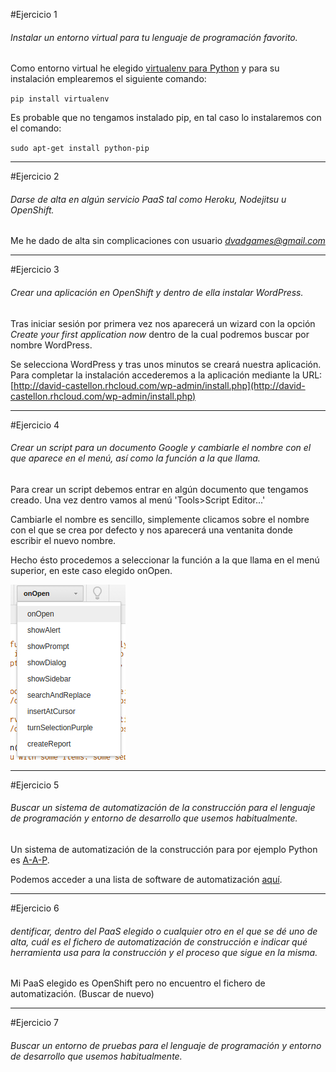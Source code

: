 #Ejercicio 1

###### Instalar un entorno virtual para tu lenguaje de programación favorito.

Como entorno virtual he elegido [virtualenv para Python](https://virtualenv.pypa.io/en/latest/) y para su instalación emplearemos el siguiente comando:

`pip install virtualenv`

Es probable que no tengamos instalado pip, en tal caso lo instalaremos con el comando:

`sudo apt-get install python-pip`

---

#Ejercicio 2

###### Darse de alta en algún servicio PaaS tal como Heroku, Nodejitsu u OpenShift.

Me he dado de alta sin complicaciones con usuario *dvadgames@gmail.com*

---

#Ejercicio 3

###### Crear una aplicación en OpenShift y dentro de ella instalar WordPress.

Tras iniciar sesión por primera vez nos aparecerá un wizard con la opción *Create your first application now* dentro de la cual podremos buscar por nombre WordPress.

Se selecciona WordPress y tras unos minutos se creará nuestra aplicación. Para completar la instalación accederemos a la aplicación mediante la URL: [http://david-castellon.rhcloud.com/wp-admin/install.php](http://david-castellon.rhcloud.com/wp-admin/install.php)

---

#Ejercicio 4

###### Crear un script para un documento Google y cambiarle el nombre con el que aparece en el menú, así como la función a la que llama.

Para crear un script debemos entrar en algún documento que tengamos creado. Una vez dentro vamos al menú 'Tools>Script Editor...'

Cambiarle el nombre es sencillo, simplemente clicamos sobre el nombre con el que se crea por defecto y nos aparecerá una ventanita donde escribir el nuevo nombre.

Hecho ésto procedemos a seleccionar la función a la que llama en el menú superior, en este caso elegido onOpen.

![funciones](images/c1.jpg)

---

#Ejercicio 5

###### Buscar un sistema de automatización de la construcción para el lenguaje de programación y entorno de desarrollo que usemos habitualmente.

Un sistema de automatización de la construcción para por ejemplo Python es [A-A-P](http://en.wikipedia.org/wiki/A-A-P).

Podemos acceder a una lista de software de automatización [aquí](http://en.wikipedia.org/wiki/List_of_build_automation_software).

---

#Ejercicio 6

###### dentificar, dentro del PaaS elegido o cualquier otro en el que se dé uno de alta, cuál es el fichero de automatización de construcción e indicar qué herramienta usa para la construcción y el proceso que sigue en la misma.

Mi PaaS elegido es OpenShift pero no encuentro el fichero de automatización. (Buscar de nuevo)

---

#Ejercicio 7

###### Buscar un entorno de pruebas para el lenguaje de programación y entorno de desarrollo que usemos habitualmente.


